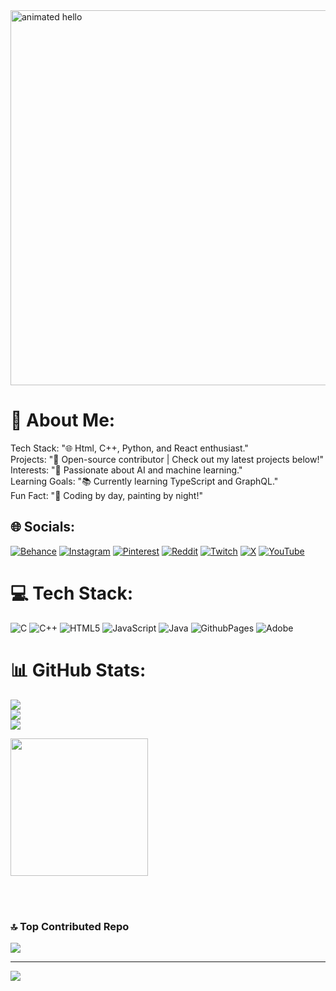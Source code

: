 <img src="https://github.com/Anmol-Baranwal/Cool-GIFs-For-GitHub/assets/74038190/9be4d344-6782-461a-b5a6-32a07bf7b34e" width="600" alt="animated hello">

# 💫 About Me:
Tech Stack: "🌐 Html, C++, Python, and React enthusiast."<br>Projects: "🔧 Open-source contributor | Check out my latest projects below!"<br>Interests: "🚀 Passionate about AI and machine learning."<br>Learning Goals: "📚 Currently learning TypeScript and GraphQL."<br>Fun Fact: "🎨 Coding by day, painting by night!"







## 🌐 Socials:
[![Behance](https://img.shields.io/badge/Behance-1769ff?logo=behance&logoColor=white)](https://behance.net/Shuhaib) [![Instagram](https://img.shields.io/badge/Instagram-%23E4405F.svg?logo=Instagram&logoColor=white)](https://instagram.com/shuhaibeyyy)  [![Pinterest](https://img.shields.io/badge/Pinterest-%23E60023.svg?logo=Pinterest&logoColor=white)](https://pinterest.com/MItsuki) [![Reddit](https://img.shields.io/badge/Reddit-%23FF4500.svg?logo=Reddit&logoColor=white)](https://reddit.com/user/MItski) [![Twitch](https://img.shields.io/badge/Twitch-%239146FF.svg?logo=Twitch&logoColor=white)](https://twitch.tv/Lost) [![X](https://img.shields.io/badge/X-black.svg?logo=X&logoColor=white)](https://x.com/Shuhaib) [![YouTube](https://img.shields.io/badge/YouTube-%23FF0000.svg?logo=YouTube&logoColor=white)](https://youtube.com/@@oxidaiski) 

# 💻 Tech Stack:
![C](https://img.shields.io/badge/c-%2300599C.svg?style=for-the-badge&logo=c&logoColor=white) ![C++](https://img.shields.io/badge/c++-%2300599C.svg?style=for-the-badge&logo=c%2B%2B&logoColor=white) ![HTML5](https://img.shields.io/badge/html5-%23E34F26.svg?style=for-the-badge&logo=html5&logoColor=white) ![JavaScript](https://img.shields.io/badge/javascript-%23323330.svg?style=for-the-badge&logo=javascript&logoColor=%23F7DF1E) ![Java](https://img.shields.io/badge/java-%23ED8B00.svg?style=for-the-badge&logo=openjdk&logoColor=white) ![GithubPages](https://img.shields.io/badge/github%20pages-121013?style=for-the-badge&logo=github&logoColor=white) ![Adobe](https://img.shields.io/badge/adobe-%23FF0000.svg?style=for-the-badge&logo=adobe&logoColor=white)




# 📊 GitHub Stats:
![](https://github-readme-stats.vercel.app/api?username=Mitsuki190&theme=dark&hide_border=false&include_all_commits=false&count_private=false)<br/>
![](https://github-readme-streak-stats.herokuapp.com/?user=Mitsuki190&theme=dark&hide_border=false)<br/>
![](https://github-readme-stats.vercel.app/api/top-langs/?username=Mitsuki190&theme=dark&hide_border=false&include_all_commits=false&count_private=false&layout=compact)

<img src="https://user-images.githubusercontent.com/74038190/216654112-f34391b7-72e0-4053-8849-30dcaeaa1aaa.gif" width="220" />


<br><br>     

### 🔝 Top Contributed Repo
![](https://github-contributor-stats.vercel.app/api?username=Mitsuki190&limit=5&theme=ambient_gradient&combine_all_yearly_contributions=true)

---
[![](https://visitcount.itsvg.in/api?id=Mitsuki190&icon=0&color=0)](https://visitcount.itsvg.in)




